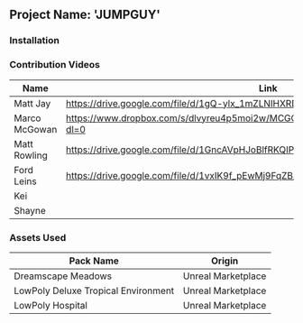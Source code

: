 ## Project Name: 'JUMPGUY'

### Installation


### Contribution Videos

|Name|Link|
|----|----|
|Matt Jay|https://drive.google.com/file/d/1gQ-ylx_1mZLNIHXRD-hg7V3oNMqxclvS/view?usp=sharing
|Marco McGowan|https://www.dropbox.com/s/dlvyreu4p5moi2w/MCGOWAMARC_COMP313_Contribution.mp4?dl=0|
|Matt Rowling|https://drive.google.com/file/d/1GncAVpHJoBlfRKQIPZGQ6USRKnQGrvW-/view?usp=sharing|
|Ford Leins|https://drive.google.com/file/d/1vxIK9f_pEwMj9FqZB_psxra7I8JicL9P/view?usp=sharing|
|Kei||
|Shayne||


### Assets Used
|Pack Name|Origin|
|---------|------|
|Dreamscape Meadows|Unreal Marketplace| 
|LowPoly Deluxe Tropical Environment|Unreal Marketplace|
|LowPoly Hospital|Unreal Marketplace|

